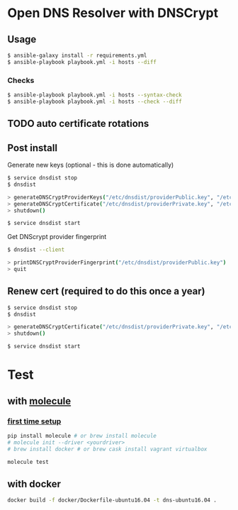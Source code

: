 # Open DNS Resolver with DNSCrypt

## Usage

```sh
$ ansible-galaxy install -r requirements.yml
$ ansible-playbook playbook.yml -i hosts --diff
```

### Checks
```sh
$ ansible-playbook playbook.yml -i hosts --syntax-check
$ ansible-playbook playbook.yml -i hosts --check --diff
```


## TODO auto certificate rotations

## Post install

Generate new keys (optional - this is done automatically)

```sh
$ service dnsdist stop
$ dnsdist

> generateDNSCryptProviderKeys("/etc/dnsdist/providerPublic.key", "/etc/dnsdist/providerPrivate.key")
> generateDNSCryptCertificate("/etc/dnsdist/providerPrivate.key", "/etc/dnsdist/resolver.cert", "/etc/dnsdist/resolver.key", 0, os.time(), os.time()+(365*86400))
> shutdown()

$ service dnsdist start
```

Get DNScrypt provider fingerprint

```sh
$ dnsdist --client

> printDNSCryptProviderFingerprint("/etc/dnsdist/providerPublic.key")
> quit
```

## Renew cert (required to do this once a year)

```sh 
$ service dnsdist stop
$ dnsdist

> generateDNSCryptCertificate("/etc/dnsdist/providerPrivate.key", "/etc/dnsdist/resolver.cert", "/etc/dnsdist/resolver.key", 0, os.time(), os.time()+(365*86400))
> shutdown()

$ service dnsdist start

```

# Test

## with [molecule](https://molecule.readthedocs.io/)

### [first time setup](https://molecule.readthedocs.io/en/master/usage.html)

```sh
pip install molecule # or brew install molecule
# molecule init --driver <yourdriver>
# brew install docker # or brew cask install vagrant virtualbox
```

```sh
molecule test
```

## with docker

```sh
docker build -f docker/Dockerfile-ubuntu16.04 -t dns-ubuntu16.04 .
```
